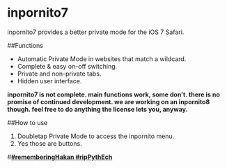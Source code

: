 inpornito7
==========

inpornito7 provides a better private mode for the iOS 7 Safari.

##Functions

* Automatic Private Mode in websites that match a wildcard.
* Complete & easy on-off switching.
* Private and non-private tabs.
* Hidden user interface.

**inpornito7 is not complete. main functions work, some don't. there is no promise of continued development. we are working on an inpornito8 though. feel free to do anything the license lets you, anyway.**

##How to use

1. Doubletap Private Mode to access the inpornito menu.
2. Yes those are buttons.

#**[#rememberingHakan #ripPythEch](http://pythe.ch)**
